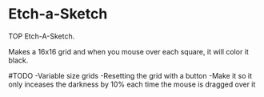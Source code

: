 # Etch-a-Sketch

TOP Etch-A-Sketch.

Makes a 16x16 grid and when you mouse over each square, it will color it black.

#TODO
-Variable size grids
-Resetting the grid with a button
-Make it so it only inceases the darkness by 10% each time the mouse is dragged over it